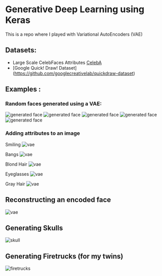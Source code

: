 # Generative Deep Learning using Keras

This is a repo where I played with Variational AutoEncoders (VAE)

## Datasets: 

- Large Scale CelebFaces Attributes [CelebA](http://mmlab.ie.cuhk.edu.hk/projects/CelebA.html)
- [Google Quick! Draw! Dataset] (https://github.com/googlecreativelab/quickdraw-dataset)

## Examples :

### Random faces generated using a VAE:
![generated face](screen/vae_face_generated_100_0.png)
![generated face](screen/vae_face_generated_100_1.png)
![generated face](screen/vae_face_generated_100_2.png)
![generated face](screen/vae_face_generated_100_3.png)
![generated face](screen/vae_face_generated_100_4.png)

### Adding attributes to an image 

Smiling
![vae](screen/vae_face_smiling.png)

Bangs
![vae](screen/vae_face_bangs.png)

Blond Hair
![vae](screen/vae_face_Blond_Hair.png)

Eyeglasses
![vae](screen/vae_face_eyeglasses.png)

Gray Hair
![vae](screen/vae_face_Gray_Hair.png)

## Reconstructing an encoded face
![vae](screen/vae_face_reconstruct.png)

## Generating Skulls

![skull](screen/skull_vae_100epochs.png)

## Generating Firetrucks (for my twins)

![firetrucks](screen/firetruck_vae_autoenc_100z_dim_generated_50epochs.png)